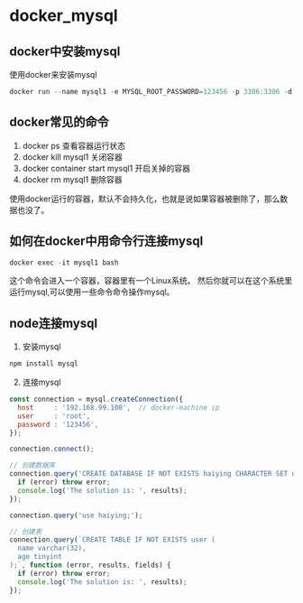 # docker_mysql

## docker中安装mysql
使用docker来安装mysql
```javascript
docker run --name mysql1 -e MYSQL_ROOT_PASSWORD=123456 -p 3306:3306 -d mysql:5.7.28
```

## docker常见的命令

1. docker ps 查看容器运行状态
2. docker kill mysql1 关闭容器
3. docker container start mysql1 开启关掉的容器
4. docker rm mysql1 删除容器

使用docker运行的容器，默认不会持久化，也就是说如果容器被删除了，那么数据也没了。

## 如何在docker中用命令行连接mysql
```javascript
docker exec -it mysql1 bash
```
这个命令会进入一个容器，容器里有一个Linux系统。
然后你就可以在这个系统里运行mysql,可以使用一些命令命令操作mysql。


## node连接mysql
1. 安装mysql
```javascript
npm install mysql
```
2. 连接mysql
```javascript
const connection = mysql.createConnection({
  host     : '192.168.99.100',  // docker-machine ip
  user     : 'root',
  password : '123456',
});

connection.connect();

// 创建数据库
connection.query('CREATE DATABASE IF NOT EXISTS haiying CHARACTER SET utf8mb4 COLLATE utf8mb4_unicode_520_ci;', function (error, results, fields) {
  if (error) throw error;
  console.log('The solution is: ', results);
});

connection.query('use haiying;');

// 创建表
connection.query(`CREATE TABLE IF NOT EXISTS user (
  name varchar(32),
  age tinyint
);`, function (error, results, fields) {
  if (error) throw error;
  console.log('The solution is: ', results);
});

```
